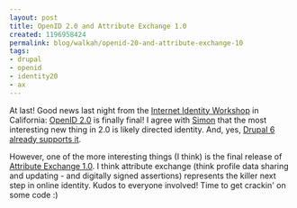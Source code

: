 ```yaml
--- 
layout: post
title: OpenID 2.0 and Attribute Exchange 1.0
created: 1196958424
permalink: blog/walkah/openid-20-and-attribute-exchange-10
tags: 
- drupal
- openid
- identity20
- ax
---
```

<p>At last! Good news last night from the <a href="http://iiw.windley.com/wiki/Workshop_2007b">Internet Identity Workshop</a> in California: <a href="http://openid.net/2007/12/05/openid-2_0-final-ly/">OpenID 2.0</a> is finally final! I agree with <a href="http://simonwillison.net/2007/Dec/5/openid/">Simon</a> that the most interesting new thing in 2.0 is likely directed identity. And, yes, <a href="http://walkah.net/blog/walkah/drupal-6-and-openid">Drupal 6 already supports it</a>.</p>
<p>However, one of the more interesting things (I think) is the final release of <a href="http://openid.net/specs/openid-attribute-exchange-1_0.html">Attribute Exchange 1.0</a>. I think attribute exchange (think profile data sharing and updating - and digitally signed assertions) represents the killer next step in online identity. Kudos to everyone involved! Time to get crackin' on some code :)</p>
